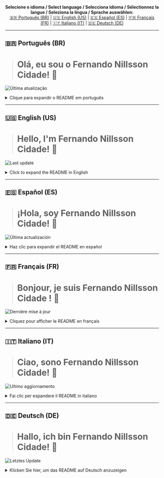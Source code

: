 <!-- Multilanguage README.md for fernandoncidade Profile -->

<p align="center">
  <b>Selecione o idioma / Select language / Selecciona idioma / Sélectionnez la langue / Seleziona la lingua / Sprache auswählen:</b><br>
  <a href="#ptbr">🇧🇷 Português (BR)</a> |
  <a href="#enus">🇺🇸 English (US)</a> |
  <a href="#eses">🇪🇸 Español (ES)</a> |
  <a href="#frfr">🇫🇷 Français (FR)</a> |
  <a href="#itit">🇮🇹 Italiano (IT)</a> |
  <a href="#dede">🇩🇪 Deutsch (DE)</a>
</p>

---

<h2 id="ptbr">🇧🇷 Português (BR)</h2>

> # Olá, eu sou o Fernando Nillsson Cidade! 👋

![Última atualização](https://img.shields.io/github/last-commit/fernandoncidade/fernandoncidade?label=Estatísticas%20atualizadas%20em&style=flat-square)

<details>
<summary>Clique para expandir o README em português</summary>

<div align="center">
  <img src="https://media.giphy.com/media/qgQUggAC3Pfv687qPC/giphy.gif" width="60" height="60"/>
  <img src="https://media.giphy.com/media/L1R1tvI9svkIWwpVYr/giphy.gif" width="60" height="60"/>
  <img src="https://media.giphy.com/media/du3J3cXyzhj75IOgvA/giphy.gif" width="60" height="60"/>
</div>

## 📊 Estatísticas dos Meus Repositórios

<div align="center">

### 🕒 Total de Tempo Trabalhado: 25927.5
### 📝 Total de Linhas Escritas: 409210
### 💻 Total de Commits: 202

</div>

## 📈 Detalhamento por Repositório

| Repositório | Linguagem | Horas | Linhas | Commits | Produtividade (L/H) |
|-------------|-----------|-------|--------|---------|---------------|
| 📅 **Agenda Avaliações Acadêmicas** | Python | 679.6 | 10194 | 3 | 15.00 |
| 🗜️ **Compression Manager** | Python | 765.4 | 8832 | 5 | 11.54 |
| 📋 **Eisenhower Task Organizer** | Python | 432.7 | 6490 | 5 | 15.00 |
| 🗳️ **Programa Urna Eletrônica** | C++ | 1488.8 | 22332 | 6 | 15.00 |
| 📊 **Dashboard Streamlit Management** | Python | 128.7 | 2340 | 8 | 18.18 |
| 📈 **Dashboard Pareto/ABC Streamlit** | Python | 122.8 | 2232 | 3 | 18.18 |
| 🖥️ **Dashboard TkInter Pareto/ABC** | Python | 149.2 | 2712 | 1 | 18.18 |
| 📊 **Dashboard Taipy** | Python | 12113.4 | 201890 | 2 | 16.67 |
| 🔦 **Linceu Lighthouse** | Python | 8054.0 | 120810 | 11 | 15.00 |
| 🗂️ **File Manager** | C++ | 1069.9 | 16048 | 5 | 15.00 |
| 🧮 **Programa Matriz NM** | C++ | 18.1 | 326 | 2 | 18.01 |
| 🧮 **Programa Todos Tipos Matrizes** | C++ | 24.8 | 446 | 2 | 17.98 |
| ➗ **Programa Quociente Resto** | C++ | 15.6 | 280 | 2 | 17.95 |
| 🔢 **Programa Múltiplo** | C++ | 19.0 | 342 | 2 | 18.00 |
| 📏 **Programa Média Aritmética** | C++ | 42.8 | 770 | 2 | 17.99 |
| 🔝 **Programa Determinar Maior Inteiro** | C++ | 16.7 | 300 | 2 | 17.96 |
| 🎨 **sloth-highlander-theme-1** | CSS/HTML | 588.7 | 8830 | 24 | 15.00 |
| 📄 **README do Perfil** | Markdown | 197.3 | 4036 | 117 | 20.46 |

## 🌻 Sobre Mim 🌻

Sou desenvolvedor de software com experiência em Python, C++ e desenvolvimento de interfaces gráficas (GUI). Tenho interesse especial em automação de tarefas, análise de dados e criação de soluções práticas para o dia a dia, utilizando frameworks modernos como PySide6, PyQt6 e Streamlit.

## 🚀 Habilidades

- **Linguagens:** Python, C++
- **Desenvolvimento de GUI:** PySide6, PyQt6, Tkinter
- **Análise de Dados e Visualização:** Pandas, Plotly, Streamlit
- **Científico e Numérico:** Numpy, Scipy, Matplotlib
- **Gerenciamento de Arquivos e Backup:** Automação e compressão de dados
- **Metodologias de Organização e Produtividade:** Matriz de Eisenhower
- **Controle de Versionamento:** Git e GitHub

## 🏮 Destaque de Projeto: Linceu Lighthouse Binary

<div align="center">
  <a href="https://github.com/fernandoncidade/Linceu_Lighthouse">
    <img src="https://github.com/fernandoncidade/Linceu_Lighthouse/blob/main/assets/icones/file_manager4.png" alt="Linceu Lighthouse Print" width="320"/>
  </a>
</div>

**Linceu Lighthouse Binary**  
Ferramenta avançada de monitoramento de integridade de arquivos (FIM), com interface multilíngue, estatísticas detalhadas e exportação flexível de dados.  
Disponível em versão de teste por 7 dias, após o qual pode ser adquirida pela [Microsoft Store](https://www.microsoft.com/store/apps/9NN8Z5Z700TM).

- [Repositório Linceu Lighthouse Binary](https://github.com/fernandoncidade/Linceu_Lighthouse)
- [Leia o README multilíngue](https://github.com/fernandoncidade/Linceu_Lighthouse/blob/main/README.md)
- ![Python](https://img.shields.io/badge/Python-3.10%2B-blue?logo=python) ![PySide6](https://img.shields.io/badge/PySide6-Qt%20Framework-brightgreen?logo=qt)

## 🎯 Principais Projetos

- [**Agenda Avaliações Acadêmicas**](https://github.com/fernandoncidade/Agenda_Avaliacoes_Academicas): Sistema para gerenciamento de atividades avaliativas em ambientes educacionais, usando PySide6 e módulos personalizados.
- [**Compression Manager**](https://github.com/fernandoncidade/Compression_Manager): Aplicativo de backup e compressão de arquivos com interface gráfica intuitiva, suporte a múltiplos formatos.
- [**Eisenhower Task Organizer**](https://github.com/fernandoncidade/Eisenhower_Task_Organizer): Aplicativo para organização de tarefas na matriz de Eisenhower, com interface gráfica em PySide6.
- [**Programa Urna Eletrônica**](https://github.com/fernandoncidade/Programa_Urna_Eletronica): Sistema de votação eletrônica em C++, simulando urna eletrônica com apuração automática.

## 📊 Dashboards de Análise de Dados
- [Streamlit/Plotly/Pandas Management](https://github.com/fernandoncidade/Dashboard_Streamlit-Plotly-Pandas_Management)
- [Pareto Diagram/ABC Curve](https://github.com/fernandoncidade/Dashboard_Streamlit-Plotly-Pandas_Pareto-Diagram_ABC-Curve)
- [TkInter Pareto/ABC](https://github.com/fernandoncidade/Dashboard_TkInter_Pareto-Diagram_ABC-Curve)

## 🎓 Formação Acadêmica

*Atualmente sou aluno do curso de Bacharelado em Engenharia Civil, da Universidade Federal do Paraná. Anteriormente cursei Licenciatura em Física na Universidade Tecnológica Federal do Paraná, tenho experiência em docência para o Ensino Médio.*

## 🎯 Objetivos

- Aprimorar conhecimentos em automação, análise de dados e inteligência artificial.
- Ampliar o desenvolvimento de soluções open source e contribuir para a comunidade.
- Explorar novas tecnologias e padrões de desenvolvimento para entregar projetos cada vez mais robustos e eficientes.

<div align="center">
  <img src="https://media.giphy.com/media/M9gbBd9nbDrOTu1Mqx/giphy.gif" width="200"/>
</div>

## 📫 Contato

<div align="center">

[![Website](https://img.shields.io/badge/Site-fernandoncidade.github.io-blue?style=for-the-badge&logo=google-chrome)](https://fernandoncidade.github.io/fernandoncidade/)
[![GitHub](https://img.shields.io/badge/GitHub-fernandoncidade-181717?style=for-the-badge&logo=github)](https://github.com/fernandoncidade)
[![LinkedIn](https://img.shields.io/badge/LinkedIn-fernando--nillsson--cidade-0077B5?style=for-the-badge&logo=linkedin)](https://www.linkedin.com/in/fernando-nillsson-cidade)
[![Lattes](https://img.shields.io/badge/Lattes-fernando__n__cidade-orange?style=for-the-badge)](http://lattes.cnpq.br/1220810284745516)
[![Instagram](https://img.shields.io/badge/Instagram-fernandonillssoncidade-E4405F?style=for-the-badge&logo=instagram)](https://www.instagram.com/fernandonillssoncidade)
[![ORCID](https://img.shields.io/badge/ORCID-fernando_nillsson_cidade-orange?style=for-the-badge)](https://orcid.org/0009-0009-5146-9830)

</div>

---

<div align="center">

## 📈 Estatísticas GitHub

![Estatísticas do GitHub](https://github-readme-stats.vercel.app/api?username=fernandoncidade&theme=blue-green&show_icons=True&locale=pt-br)

[![GitHub Streak](https://streak-stats.demolab.com?user=fernandoncidade&theme=microsoft-dark&locale=pt_BR&date_format=j%20M%5B%20Y%5D)](https://git.io/streak-stats)

[![fernandoncidade's github activity graph](https://github-readme-activity-graph.vercel.app/graph?username=fernandoncidade&theme=merko&area=true&custom_title=Gráfico%20de%20Atividade%20de%20fernandoncidade&locale=pt-br)](https://github.com/ashutosh00710/github-readme-activity-graph)

[![Top Langs](https://beautiful-github-homepage.vercel.app/api/top-langs/?username=fernandoncidade\&layout=compact&theme=merko&locale=pt-br)](https://github.com/ishandutta2007/beautiful-github-homepage)

<img src="https://media.giphy.com/media/LnQjpWaON8nhr21vNW/giphy.gif" width="60"> <em><b>Sempre codando com paixão!</b> 🚀</em> <img src="https://media.giphy.com/media/LnQjpWaON8nhr21vNW/giphy.gif" width="60">

<div align="center">
  <img src="https://media.giphy.com/media/ZVik7pBtu9dNS/giphy.gif" width="300"/>
</div>

</div>

</details>

---

<h2 id="enus">🇺🇸 English (US)</h2>

> # Hello, I'm Fernando Nillsson Cidade! 👋

![Last update](https://img.shields.io/github/last-commit/fernandoncidade/fernandoncidade?label=Statistics%20updated%20on&style=flat-square)

<details>
<summary>Click to expand the README in English</summary>

<div align="center">
  <img src="https://media.giphy.com/media/qgQUggAC3Pfv687qPC/giphy.gif" width="60" height="60"/>
  <img src="https://media.giphy.com/media/L1R1tvI9svkIWwpVYr/giphy.gif" width="60" height="60"/>
  <img src="https://media.giphy.com/media/du3J3cXyzhj75IOgvA/giphy.gif" width="60" height="60"/>
</div>

## 📊 My Repository Statistics

<div align="center">

### 🕒 Total Working Time: 25927.5
### 📝 Total Lines Written: 409210
### 💻 Total Commits: 202

</div>

## 📈 Repository Breakdown

| Repository | Language | Hours | Lines | Commits | Productivity (L/H) |
|------------|----------|-------|-------|---------|--------------|
| 📅 **Academic Evaluations Scheduler** | Python | 679.6 | 10194 | 3 | 15.00 |
| 🗜️ **Compression Manager** | Python | 765.4 | 8832 | 5 | 11.54 |
| 📋 **Eisenhower Task Organizer** | Python | 432.7 | 6490 | 5 | 15.00 |
| 🗳️ **Electronic Ballot Program** | C++ | 1488.8 | 22332 | 6 | 15.00 |
| 📊 **Dashboard Streamlit Management** | Python | 128.7 | 2340 | 8 | 18.18 |
| 📈 **Pareto/ABC Streamlit Dashboard** | Python | 122.8 | 2232 | 3 | 18.18 |
| 🖥️ **TkInter Pareto/ABC Dashboard** | Python | 149.2 | 2712 | 1 | 18.18 |
| 📊 **Taipy Dashboard** | Python | 12113.4 | 201890 | 2 | 16.67 |
| 🔦 **Linceu Lighthouse** | Python | 8054.0 | 120810 | 11 | 15.00 |
| 🗂️ **File Manager** | C++ | 1069.9 | 16048 | 5 | 15.00 |
| 🧮 **Matrix NM Program** | C++ | 18.1 | 326 | 2 | 18.01 |
| 🧮 **All Types of Matrices Program** | C++ | 24.8 | 446 | 2 | 17.98 |
| ➗ **Quotient and Remainder Program** | C++ | 15.6 | 280 | 2 | 17.95 |
| 🔢 **Multiple Program** | C++ | 19.0 | 342 | 2 | 18.00 |
| 📏 **Arithmetic Mean Program** | C++ | 42.8 | 770 | 2 | 17.99 |
| 🔝 **Find Largest Integer Program** | C++ | 16.7 | 300 | 2 | 17.96 |
| 🎨 **sloth-highlander-theme-1** | CSS/HTML | 588.7 | 8830 | 24 | 15.00 |
| 📄 **Profile README** | Markdown | 197.3 | 4036 | 117 | 20.46 |

## 🌻 About Me 🌻

I'm a software developer with experience in Python, C++, and GUI development. I'm particularly interested in task automation, data analysis, and creating practical solutions for everyday life using modern frameworks like PySide6, PyQt6, and Streamlit.

## 🚀 Skills

- **Languages:** Python, C++
- **GUI Development:** PySide6, PyQt6, Tkinter
- **Data Analysis & Visualization:** Pandas, Plotly, Streamlit
- **Scientific & Numerical:** Numpy, Scipy, Matplotlib
- **File Management & Backup:** Data automation and compression
- **Organization & Productivity:** Eisenhower Matrix
- **Version Control:** Git and GitHub

## 🏮 Project Highlight: Linceu Lighthouse Binary

<div align="center">
  <a href="https://github.com/fernandoncidade/Linceu_Lighthouse">
    <img src="https://github.com/fernandoncidade/Linceu_Lighthouse/blob/main/assets/icones/file_manager4.png" alt="Linceu Lighthouse Print" width="320"/>
  </a>
</div>

**Linceu Lighthouse Binary**  
Advanced file integrity monitoring tool (FIM) with multilingual interface, detailed statistics, and flexible data export.  
Available as a 7-day trial version, after which it can be purchased via the [Microsoft Store](https://www.microsoft.com/store/apps/9NN8Z5Z700TM).

- [Linceu Lighthouse Binary Repository](https://github.com/fernandoncidade/Linceu_Lighthouse)
- [Read the multilingual README](https://github.com/fernandoncidade/Linceu_Lighthouse/blob/main/README.md)
- ![Python](https://img.shields.io/badge/Python-3.10%2B-blue?logo=python) ![PySide6](https://img.shields.io/badge/PySide6-Qt%20Framework-brightgreen?logo=qt)

## 🎯 Main Projects

- [**Academic Evaluations Scheduler**](https://github.com/fernandoncidade/Agenda_Avaliacoes_Academicas): System for managing academic assessment activities, using PySide6 and custom modules.
- [**Compression Manager**](https://github.com/fernandoncidade/Compression_Manager): Applications for backup and file compression with an intuitive GUI, supporting multiple formats.
- [**Eisenhower Task Organizer**](https://github.com/fernandoncidade/Eisenhower_Task_Organizer): Task organization app based on the Eisenhower matrix, with PySide6 GUI.
- [**Electronic Ballot Program**](https://github.com/fernandoncidade/Programa_Urna_Eletronica): Electronic voting system in C++, simulating a ballot box with automatic tallying.

## 📊 Data Analysis Dashboards
- [Streamlit/Plotly/Pandas Management](https://github.com/fernandoncidade/Dashboard_Streamlit-Plotly-Pandas_Management)
- [Pareto Diagram/ABC Curve](https://github.com/fernandoncidade/Dashboard_Streamlit-Plotly-Pandas_Pareto-Diagram_ABC-Curve)
- [TkInter Pareto/ABC](https://github.com/fernandoncidade/Dashboard_TkInter_Pareto-Diagram_ABC-Curve)

## 🎓 Academic Background

*Currently a student of Civil Engineering at the Federal University of Paraná. Previously studied Physics Teaching at the Federal Technological University of Paraná, with experience teaching high school.*

## 🎯 Goals

- Improve knowledge in automation, data analysis, and artificial intelligence.
- Expand the development of open source solutions and contribute to the community.
- Explore new technologies and development standards to deliver increasingly robust and efficient projects.

<div align="center">
  <img src="https://media.giphy.com/media/M9gbBd9nbDrOTu1Mqx/giphy.gif" width="200"/>
</div>

## 📫 Contact

<div align="center">

[![Website](https://img.shields.io/badge/Site-fernandoncidade.github.io-blue?style=for-the-badge&logo=google-chrome)](https://fernandoncidade.github.io/fernandoncidade/)
[![GitHub](https://img.shields.io/badge/GitHub-fernandoncidade-181717?style=for-the-badge&logo=github)](https://github.com/fernandoncidade)
[![LinkedIn](https://img.shields.io/badge/LinkedIn-fernando--nillsson--cidade-0077B5?style=for-the-badge&logo=linkedin)](https://www.linkedin.com/in/fernando-nillsson-cidade)
[![Lattes](https://img.shields.io/badge/Lattes-fernando__n__cidade-orange?style=for-the-badge)](http://lattes.cnpq.br/1220810284745516)
[![Instagram](https://img.shields.io/badge/Instagram-fernandonillssoncidade-E4405F?style=for-the-badge&logo=instagram)](https://www.instagram.com/fernandonillssoncidade)
[![ORCID](https://img.shields.io/badge/ORCID-fernando_nillsson_cidade-orange?style=for-the-badge)](https://orcid.org/0009-0009-5146-9830)

</div>

---

<div align="center">

## 📈 GitHub Stats

![GitHub Stats](https://github-readme-stats.vercel.app/api?username=fernandoncidade&theme=blue-green&show_icons=True&locale=en)

[![GitHub Streak](https://streak-stats.demolab.com?user=fernandoncidade&theme=microsoft-dark&locale=en&date_format=j%20M%5B%20Y%5D)](https://git.io/streak-stats)

[![fernandoncidade's github activity graph](https://github-readme-activity-graph.vercel.app/graph?username=fernandoncidade&theme=merko&area=true&custom_title=fernandoncidade's%20Activity%20Graph&locale=en)](https://github.com/ashutosh00710/github-readme-activity-graph)

[![Top Langs](https://beautiful-github-homepage.vercel.app/api/top-langs/?username=fernandoncidade\&layout=compact&theme=merko&locale=en)](https://github.com/ishandutta2007/beautiful-github-homepage)

<img src="https://media.giphy.com/media/LnQjpWaON8nhr21vNW/giphy.gif" width="60"> <em><b>Always coding with passion!</b> 🚀</em> <img src="https://media.giphy.com/media/LnQjpWaON8nhr21vNW/giphy.gif" width="60">

<div align="center">
  <img src="https://media.giphy.com/media/ZVik7pBtu9dNS/giphy.gif" width="300"/>
</div>

</div>

</details>

---

<h2 id="eses">🇪🇸 Español (ES)</h2>

> # ¡Hola, soy Fernando Nillsson Cidade! 👋

![Última actualización](https://img.shields.io/github/last-commit/fernandoncidade/fernandoncidade?label=Estadísticas%20actualizadas%20en&style=flat-square)

<details>
<summary>Haz clic para expandir el README en español</summary>

<div align="center">
  <img src="https://media.giphy.com/media/qgQUggAC3Pfv687qPC/giphy.gif" width="60" height="60"/>
  <img src="https://media.giphy.com/media/L1R1tvI9svkIWwpVYr/giphy.gif" width="60" height="60"/>
  <img src="https://media.giphy.com/media/du3J3cXyzhj75IOgvA/giphy.gif" width="60" height="60"/>
</div>

## 📊 Estadísticas de Mis Repositorios

<div align="center">

### 🕒 Total de Tiempo Trabajado: 25927.5
### 📝 Total de Líneas Escritas: 409210
### 💻 Total de Commits: 202

</div>

## 📈 Detalle por Repositorio

| Repositorio | Lenguaje | Horas | Líneas | Commits | Productividad (L/H) |
|-------------|----------|-------|--------|---------|---------------|
| 📅 **Agenda Evaluaciones Académicas** | Python | 679.6 | 10194 | 3 | 15.00 |
| 🗜️ **Compression Manager** | Python | 765.4 | 8832 | 5 | 11.54 |
| 📋 **Eisenhower Task Organizer** | Python | 432.7 | 6490 | 5 | 15.00 |
| 🗳️ **Programa Urna Electrónica** | C++ | 1488.8 | 22332 | 6 | 15.00 |
| 📊 **Dashboard Streamlit Management** | Python | 128.7 | 2340 | 8 | 18.18 |
| 📈 **Dashboard Pareto/ABC Streamlit** | Python | 122.8 | 2232 | 3 | 18.18 |
| 🖥️ **Dashboard TkInter Pareto/ABC** | Python | 149.2 | 2712 | 1 | 18.18 |
| 📊 **Dashboard Taipy** | Python | 12113.4 | 201890 | 2 | 16.67 |
| 🔦 **Linceu Lighthouse** | Python | 8054.0 | 120810 | 11 | 15.00 |
| 🗂️ **File Manager** | C++ | 1069.9 | 16048 | 5 | 15.00 |
| 🧮 **Programa Matriz NM** | C++ | 18.1 | 326 | 2 | 18.01 |
| 🧮 **Programa Todos Tipos de Matrices** | C++ | 24.8 | 446 | 2 | 17.98 |
| ➗ **Programa Cociente y Resto** | C++ | 15.6 | 280 | 2 | 17.95 |
| 🔢 **Programa Múltiplo** | C++ | 19.0 | 342 | 2 | 18.00 |
| 📏 **Programa Media Aritmética** | C++ | 42.8 | 770 | 2 | 17.99 |
| 🔝 **Programa Determinar el Mayor Entero** | C++ | 16.7 | 300 | 2 | 17.96 |
| 🎨 **sloth-highlander-theme-1** | CSS/HTML | 588.7 | 8830 | 24 | 15.00 |
| 📄 **README del Perfil** | Markdown | 197.3 | 4036 | 117 | 20.46 |

## 🌻 Sobre Mí 🌻

Soy desarrollador de software con experiencia en Python, C++ y desarrollo de interfaces gráficas (GUI). Me interesa especialmente la automatización de tareas, el análisis de datos y la creación de soluciones prácticas para el día a día, utilizando frameworks modernos como PySide6, PyQt6 y Streamlit.

## 🚀 Habilidades

- **Lenguajes:** Python, C++
- **Desarrollo de GUI:** PySide6, PyQt6, Tkinter
- **Análisis de Datos y Visualización:** Pandas, Plotly, Streamlit
- **Científico y Numérico:** Numpy, Scipy, Matplotlib
- **Gestión de Archivos y Backup:** Automatización y compresión de datos
- **Organización y Productividad:** Matriz de Eisenhower
- **Control de Versiones:** Git y GitHub

## 🏮 Proyecto Destacado: Linceu Lighthouse Binary

<div align="center">
  <a href="https://github.com/fernandoncidade/Linceu_Lighthouse">
    <img src="https://github.com/fernandoncidade/Linceu_Lighthouse/blob/main/assets/icones/file_manager4.png" alt="Linceu Lighthouse Print" width="320"/>
  </a>
</div>

**Linceu Lighthouse Binary**  
Herramienta avanzada de monitorización de integridad de archivos (FIM), con interfaz multilingüe, estadísticas detalladas y exportación flexible de datos.  
Disponible en versión de prueba de 7 días, tras los cuales puede adquirirse en la [Microsoft Store](https://www.microsoft.com/store/apps/9NN8Z5Z700TM).

- [Repositorio Linceu Lighthouse Binary](https://github.com/fernandoncidade/Linceu_Lighthouse)
- [Lee el README multilingüe](https://github.com/fernandoncidade/Linceu_Lighthouse/blob/main/README.md)
- ![Python](https://img.shields.io/badge/Python-3.10%2B-blue?logo=python) ![PySide6](https://img.shields.io/badge/PySide6-Qt%20Framework-brightgreen?logo=qt)

## 🎯 Principales Proyectos

- [**Agenda Evaluaciones Académicas**](https://github.com/fernandoncidade/Agenda_Avaliacoes_Academicas): Sistema para gestión de actividades evaluativas en entornos educativos, usando PySide6 y módulos personalizados.
- [**Compression Manager**](https://github.com/fernandoncidade/Compression_Manager): Aplicación de backup y compresión de archivos con interfaz gráfica intuitiva y soporte para varios formatos.
- [**Eisenhower Task Organizer**](https://github.com/fernandoncidade/Eisenhower_Task_Organizer): App para organización de tareas en la matriz de Eisenhower, con GUI en PySide6.
- [**Programa Urna Electrónica**](https://github.com/fernandoncidade/Programa_Urna_Eletronica): Sistema de votación electrónica en C++, simulando urna electrónica con recuento automático.

## 📊 Dashboards de Análisis de Datos
- [Streamlit/Plotly/Pandas Management](https://github.com/fernandoncidade/Dashboard_Streamlit-Plotly-Pandas_Management)
- [Diagrama de Pareto/Curva ABC](https://github.com/fernandoncidade/Dashboard_Streamlit-Plotly-Pandas_Pareto-Diagram_ABC-Curve)
- [TkInter Pareto/ABC](https://github.com/fernandoncidade/Dashboard_TkInter_Pareto-Diagram_ABC-Curve)

## 🎓 Formación Académica

*Actualmente soy estudiante de Ingeniería Civil en la Universidad Federal de Paraná. Previamente estudié Física en la Universidad Tecnológica Federal de Paraná, con experiencia docente en nivel medio.*

## 🎯 Objetivos

- Mejorar conocimientos en automatización, análisis de datos e inteligencia artificial.
- Ampliar el desarrollo de soluciones open source y contribuir a la comunidad.
- Explorar nuevas tecnologías y patrones de desarrollo para entregar proyectos cada vez más robustos y eficientes.

<div align="center">
  <img src="https://media.giphy.com/media/M9gbBd9nbDrOTu1Mqx/giphy.gif" width="200"/>
</div>

## 📫 Contacto

<div align="center">

[![Website](https://img.shields.io/badge/Site-fernandoncidade.github.io-blue?style=for-the-badge&logo=google-chrome)](https://fernandoncidade.github.io/fernandoncidade/)
[![GitHub](https://img.shields.io/badge/GitHub-fernandoncidade-181717?style=for-the-badge&logo=github)](https://github.com/fernandoncidade)
[![LinkedIn](https://img.shields.io/badge/LinkedIn-fernando--nillsson--cidade-0077B5?style=for-the-badge&logo=linkedin)](https://www.linkedin.com/in/fernando-nillsson-cidade)
[![Lattes](https://img.shields.io/badge/Lattes-fernando__n__cidade-orange?style=for-the-badge)](http://lattes.cnpq.br/1220810284745516)
[![Instagram](https://img.shields.io/badge/Instagram-fernandonillssoncidade-E4405F?style=for-the-badge&logo=instagram)](https://www.instagram.com/fernandonillssoncidade)
[![ORCID](https://img.shields.io/badge/ORCID-fernando_nillsson_cidade-orange?style=for-the-badge)](https://orcid.org/0009-0009-5146-9830)

</div>

---

<div align="center">

## 📈 Estadísticas GitHub

![Estadísticas de GitHub](https://github-readme-stats.vercel.app/api?username=fernandoncidade&theme=blue-green&show_icons=True&locale=es)

[![GitHub Streak](https://streak-stats.demolab.com?user=fernandoncidade&theme=microsoft-dark&locale=es&date_format=j%20M%5B%20Y%5D)](https://git.io/streak-stats)

[![fernandoncidade's github activity graph](https://github-readme-activity-graph.vercel.app/graph?username=fernandoncidade&theme=merko&area=true&custom_title=Gráfico%20de%20Actividad%20de%20fernandoncidade&locale=es)](https://github.com/ashutosh00710/github-readme-activity-graph)

[![Top Langs](https://beautiful-github-homepage.vercel.app/api/top-langs/?username=fernandoncidade\&layout=compact&theme=merko&locale=es)](https://github.com/ishandutta2007/beautiful-github-homepage)

<img src="https://media.giphy.com/media/LnQjpWaON8nhr21vNW/giphy.gif" width="60"> <em><b>¡Siempre programando con pasión!</b> 🚀</em> <img src="https://media.giphy.com/media/LnQjpWaON8nhr21vNW/giphy.gif" width="60">

<div align="center">
  <img src="https://media.giphy.com/media/ZVik7pBtu9dNS/giphy.gif" width="300"/>
</div>

</div>

</details>

---

<h2 id="frfr">🇫🇷 Français (FR)</h2>

> # Bonjour, je suis Fernando Nillsson Cidade ! 👋

![Dernière mise à jour](https://img.shields.io/github/last-commit/fernandoncidade/fernandoncidade?label=Statistiques%20mises%20à%20jour%20le&style=flat-square)

<details>
<summary>Cliquez pour afficher le README en français</summary>

<div align="center">
  <img src="https://media.giphy.com/media/qgQUggAC3Pfv687qPC/giphy.gif" width="60" height="60"/>
  <img src="https://media.giphy.com/media/L1R1tvI9svkIWwpVYr/giphy.gif" width="60" height="60"/>
  <img src="https://media.giphy.com/media/du3J3cXyzhj75IOgvA/giphy.gif" width="60" height="60"/>
</div>

## 📊 Statistiques de mes Répertoires

<div align="center">

### 🕒 Temps de travail total : 25927.5
### 📝 Nombre total de lignes écrites : 409210
### 💻 Nombre total de commits : 202

</div>

## 📈 Détail par Répertoire

| Répertoire | Langage | Heures | Lignes | Commits | Productivité (L/H) |
|------------|---------|--------|--------|---------|--------------|
| 📅 **Agenda des Évaluations Académiques** | Python | 679.6 | 10194 | 3 | 15.00 |
| 🗜️ **Compression Manager** | Python | 765.4 | 8832 | 5 | 11.54 |
| 📋 **Eisenhower Task Organizer** | Python | 432.7 | 6490 | 5 | 15.00 |
| 🗳️ **Programme Urne Électronique** | C++ | 1488.8 | 22332 | 6 | 15.00 |
| 📊 **Dashboard Streamlit Management** | Python | 128.7 | 2340 | 8 | 18.18 |
| 📈 **Dashboard Pareto/ABC Streamlit** | Python | 122.8 | 2232 | 3 | 18.18 |
| 🖥️ **Dashboard TkInter Pareto/ABC** | Python | 149.2 | 2712 | 1 | 18.18 |
| 📊 **Dashboard Taipy** | Python | 12113.4 | 201890 | 2 | 16.67 |
| 🔦 **Linceu Lighthouse** | Python | 8054.0 | 120810 | 11 | 15.00 |
| 🗂️ **File Manager** | C++ | 1069.9 | 16048 | 5 | 15.00 |
| 🧮 **Programme Matrice NM** | C++ | 18.1 | 326 | 2 | 18.01 |
| 🧮 **Programme Toutes Types de Matrices** | C++ | 24.8 | 446 | 2 | 17.98 |
| ➗ **Programme Quotient et Reste** | C++ | 15.6 | 280 | 2 | 17.95 |
| 🔢 **Programme Multiple** | C++ | 19.0 | 342 | 2 | 18.00 |
| 📏 **Programme Moyenne Arithmétique** | C++ | 42.8 | 770 | 2 | 17.99 |
| 🔝 **Programme Déterminer le Plus Grand Entier** | C++ | 16.7 | 300 | 2 | 17.96 |
| 🎨 **sloth-highlander-theme-1** | CSS/HTML | 588.7 | 8830 | 24 | 15.00 |
| 📄 **README du Profil** | Markdown | 197.3 | 4036 | 117 | 20.46 |

## 🌻 À propos de moi 🌻

Je suis développeur logiciel avec expérience en Python, C++ et développement d'interfaces graphiques (GUI). Je suis particulièrement intéressé par l'automatisation des tâches, l'analyse de données et la création de solutions pratiques pour le quotidien, en utilisant des frameworks modernes tels que PySide6, PyQt6 et Streamlit.

## 🚀 Compétences

- **Langages :** Python, C++
- **Développement GUI :** PySide6, PyQt6, Tkinter
- **Analyse et Visualisation de Données :** Pandas, Plotly, Streamlit
- **Scientifique et Numérique :** Numpy, Scipy, Matplotlib
- **Gestion des Fichiers et Sauvegarde :** Automatisation et compression des données
- **Organisation et Productivité :** Matrice Eisenhower
- **Gestion de Version :** Git et GitHub

## 🏮 Projet phare : Linceu Lighthouse Binary

<div align="center">
  <a href="https://github.com/fernandoncidade/Linceu_Lighthouse">
    <img src="https://github.com/fernandoncidade/Linceu_Lighthouse/blob/main/assets/icones/file_manager4.png" alt="Linceu Lighthouse Print" width="320"/>
  </a>
</div>

**Linceu Lighthouse Binary**  
Outil avancé de surveillance de l'intégrité des fichiers (FIM), avec interface multilingue, statistiques détaillées et exportation flexible des données.  
Disponible en version d'essai de 7 jours, puis achetable sur la [Microsoft Store](https://www.microsoft.com/store/apps/9NN8Z5Z700TM).

- [Dépôt Linceu Lighthouse Binary](https://github.com/fernandoncidade/Linceu_Lighthouse)
- [Lire le README multilingue](https://github.com/fernandoncidade/Linceu_Lighthouse/blob/main/README.md)
- ![Python](https://img.shields.io/badge/Python-3.10%2B-blue?logo=python) ![PySide6](https://img.shields.io/badge/PySide6-Qt%20Framework-brightgreen?logo=qt)

## 🎯 Projets Principaux

- [**Agenda des Évaluations Académiques**](https://github.com/fernandoncidade/Agenda_Avaliacoes_Academicas) : Système de gestion des activités d'évaluation en milieu éducatif, utilisant PySide6 et modules personnalisés.
- [**Compression Manager**](https://github.com/fernandoncidade/Compression_Manager) : Applications de sauvegarde et compression de fichiers avec interface graphique intuitive, support de multiples formats.
- [**Eisenhower Task Organizer**](https://github.com/fernandoncidade/Eisenhower_Task_Organizer) : Application pour l'organisation des tâches selon la matrice Eisenhower, avec GUI PySide6.
- [**Programme Urne Électronique**](https://github.com/fernandoncidade/Programa_Urna_Eletronica) : Système de vote électronique en C++, simulant une urne électronique avec dépouillement automatique.

## 📊 Tableaux de bord d'analyse de données
- [Streamlit/Plotly/Pandas Management](https://github.com/fernandoncidade/Dashboard_Streamlit-Plotly-Pandas_Management)
- [Diagramme de Pareto/ABC](https://github.com/fernandoncidade/Dashboard_Streamlit-Plotly-Pandas_Pareto-Diagram_ABC-Curve)
- [TkInter Pareto/ABC](https://github.com/fernandoncidade/Dashboard_TkInter_Pareto-Diagram_ABC-Curve)

## 🎓 Formation Académique

*Actuellement étudiant en génie civil à l'Université Fédérale du Paraná. J'ai précédemment étudié la physique à l'Université Technologique Fédérale du Paraná, avec expérience en enseignement secondaire.*

## 🎯 Objectifs

- Améliorer les connaissances en automatisation, analyse de données et intelligence artificielle.
- Développer des solutions open source et contribuer à la communauté.
- Explorer de nouvelles technologies et standards de développement pour livrer des projets toujours plus robustes et efficaces.

<div align="center">
  <img src="https://media.giphy.com/media/M9gbBd9nbDrOTu1Mqx/giphy.gif" width="200"/>
</div>

## 📫 Contact

<div align="center">

[![Website](https://img.shields.io/badge/Site-fernandoncidade.github.io-blue?style=for-the-badge&logo=google-chrome)](https://fernandoncidade.github.io/fernandoncidade/)
[![GitHub](https://img.shields.io/badge/GitHub-fernandoncidade-181717?style=for-the-badge&logo=github)](https://github.com/fernandoncidade)
[![LinkedIn](https://img.shields.io/badge/LinkedIn-fernando--nillsson--cidade-0077B5?style=for-the-badge&logo=linkedin)](https://www.linkedin.com/in/fernando-nillsson-cidade)
[![Lattes](https://img.shields.io/badge/Lattes-fernando__n__cidade-orange?style=for-the-badge)](http://lattes.cnpq.br/1220810284745516)
[![Instagram](https://img.shields.io/badge/Instagram-fernandonillssoncidade-E4405F?style=for-the-badge&logo=instagram)](https://www.instagram.com/fernandonillssoncidade)
[![ORCID](https://img.shields.io/badge/ORCID-fernando_nillsson_cidade-orange?style=for-the-badge)](https://orcid.org/0009-0009-5146-9830)

</div>

---

<div align="center">

## 📈 Statistiques GitHub

![Statistiques GitHub](https://github-readme-stats.vercel.app/api?username=fernandoncidade&theme=blue-green&show_icons=True&locale=fr)

[![GitHub Streak](https://streak-stats.demolab.com?user=fernandoncidade&theme=microsoft-dark&locale=fr&date_format=j%20M%5B%20Y%5D)](https://git.io/streak-stats)

[![fernandoncidade's github activity graph](https://github-readme-activity-graph.vercel.app/graph?username=fernandoncidade&theme=merko&area=true&custom_title=Graphique%20d'activité%20de%20fernandoncidade&locale=fr)](https://github.com/ashutosh00710/github-readme-activity-graph)

[![Top Langs](https://beautiful-github-homepage.vercel.app/api/top-langs/?username=fernandoncidade\&layout=compact&theme=merko&locale=fr)](https://github.com/ishandutta2007/beautiful-github-homepage)

<img src="https://media.giphy.com/media/LnQjpWaON8nhr21vNW/giphy.gif" width="60"> <em><b>Toujours coder avec passion !</b> 🚀</em> <img src="https://media.giphy.com/media/LnQjpWaON8nhr21vNW/giphy.gif" width="60">

<div align="center">
  <img src="https://media.giphy.com/media/ZVik7pBtu9dNS/giphy.gif" width="300"/>
</div>

</div>

</details>

---

<h2 id="itit">🇮🇹 Italiano (IT)</h2>

> # Ciao, sono Fernando Nillsson Cidade! 👋

![Ultimo aggiornamento](https://img.shields.io/github/last-commit/fernandoncidade/fernandoncidade?label=Statistiche%20aggiornate%20al&style=flat-square)

<details>
<summary>Fai clic per espandere il README in italiano</summary>

<div align="center">
  <img src="https://media.giphy.com/media/qgQUggAC3Pfv687qPC/giphy.gif" width="60" height="60"/>
  <img src="https://media.giphy.com/media/L1R1tvI9svkIWwpVYr/giphy.gif" width="60" height="60"/>
  <img src="https://media.giphy.com/media/du3J3cXyzhj75IOgvA/giphy.gif" width="60" height="60"/>
</div>

## 📊 Statistiche dei Miei Repository

<div align="center">

### 🕒 Tempo Totale di Lavoro: 25927.5
### 📝 Totale Righe Scritte: 409210
### 💻 Totale Commit: 202

</div>

## 📈 Dettaglio per Repository

| Repository | Linguaggio | Ore | Righe | Commit | Produttività (R/O) |
|------------|------------|-----|-------|--------|--------------|
| 📅 **Agenda Valutazioni Accademiche** | Python | 679.6 | 10194 | 3 | 15.00 |
| 🗜️ **Compression Manager** | Python | 765.4 | 8832 | 5 | 11.54 |
| 📋 **Eisenhower Task Organizer** | Python | 432.7 | 6490 | 5 | 15.00 |
| 🗳️ **Programma Urna Elettronica** | C++ | 1488.8 | 22332 | 6 | 15.00 |
| 📊 **Dashboard Streamlit Management** | Python | 128.7 | 2340 | 8 | 18.18 |
| 📈 **Dashboard Pareto/ABC Streamlit** | Python | 122.8 | 2232 | 3 | 18.18 |
| 🖥️ **Dashboard TkInter Pareto/ABC** | Python | 149.2 | 2712 | 1 | 18.18 |
| 📊 **Dashboard Taipy** | Python | 12113.4 | 201890 | 2 | 16.67 |
| 🔦 **Linceu Lighthouse** | Python | 8054.0 | 120810 | 11 | 15.00 |
| 🗂️ **File Manager** | C++ | 1069.9 | 16048 | 5 | 15.00 |
| 🧮 **Programma Matrice NM** | C++ | 18.1 | 326 | 2 | 18.01 |
| 🧮 **Programma Tutti Tipi di Matrici** | C++ | 24.8 | 446 | 2 | 17.98 |
| ➗ **Programma Quoziente e Resto** | C++ | 15.6 | 280 | 2 | 17.95 |
| 🔢 **Programma Multiplo** | C++ | 19.0 | 342 | 2 | 18.00 |
| 📏 **Programma Media Aritmetica** | C++ | 42.8 | 770 | 2 | 17.99 |
| 🔝 **Programma Determina Maggiore Intero** | C++ | 16.7 | 300 | 2 | 17.96 |
| 🎨 **sloth-highlander-theme-1** | CSS/HTML | 588.7 | 8830 | 24 | 15.00 |
| 📄 **README del Profilo** | Markdown | 197.3 | 4036 | 117 | 20.46 |

## 🌻 Su di Me 🌻

Sono uno sviluppatore software con esperienza in Python, C++ e sviluppo di interfacce grafiche (GUI). Ho particolare interesse per l'automazione delle attività, l'analisi dei dati e la creazione di soluzioni pratiche per la vita quotidiana, utilizzando framework moderni come PySide6, PyQt6 e Streamlit.

## 🚀 Competenze

- **Linguaggi:** Python, C++
- **Sviluppo GUI:** PySide6, PyQt6, Tkinter
- **Analisi Dati e Visualizzazione:** Pandas, Plotly, Streamlit
- **Scientifico e Numerico:** Numpy, Scipy, Matplotlib
- **Gestione File e Backup:** Automazione e compressione dati
- **Organizzazione e Produttività:** Matrice Eisenhower
- **Controllo Versioni:** Git e GitHub

## 🏮 Progetto in Evidenza: Linceu Lighthouse Binary

<div align="center">
  <a href="https://github.com/fernandoncidade/Linceu_Lighthouse">
    <img src="https://github.com/fernandoncidade/Linceu_Lighthouse/blob/main/assets/icones/file_manager4.png" alt="Linceu Lighthouse Print" width="320"/>
  </a>
</div>

**Linceu Lighthouse Binary**  
Strumento avanzato per il monitoraggio dell'integrità dei file (FIM), con interfaccia multilingue, statistiche dettagliate ed esportazione flessibile dei dati.  
Disponibile in versione di prova per 7 giorni, dopo i quali può essere acquistato tramite [Microsoft Store](https://www.microsoft.com/store/apps/9NN8Z5Z700TM).

- [Repository Linceu Lighthouse Binary](https://github.com/fernandoncidade/Linceu_Lighthouse)
- [Leggi il README multilingue](https://github.com/fernandoncidade/Linceu_Lighthouse/blob/main/README.md)
- ![Python](https://img.shields.io/badge/Python-3.10%2B-blue?logo=python) ![PySide6](https://img.shields.io/badge/PySide6-Qt%20Framework-brightgreen?logo=qt)

## 🎯 Principali Progetti

- [**Agenda Valutazioni Accademiche**](https://github.com/fernandoncidade/Agenda_Avaliacoes_Academicas): Sistema per la gestione delle attività valutative in ambito educativo, usando PySide6 e moduli personalizzati.
- [**Compression Manager**](https://github.com/fernandoncidade/Compression_Manager): Applicazioni di backup e compressione file con interfaccia grafica intuitiva e supporto per diversi formati.
- [**Eisenhower Task Organizer**](https://github.com/fernandoncidade/Eisenhower_Task_Organizer): App per l'organizzazione delle attività nella matrice Eisenhower, con GUI PySide6.
- [**Programma Urna Elettronica**](https://github.com/fernandoncidade/Programa_Urna_Eletronica): Sistema di voto elettronico in C++, simulando una urna elettronica con conteggio automatico.

## 📊 Dashboard di Analisi Dati
- [Streamlit/Plotly/Pandas Management](https://github.com/fernandoncidade/Dashboard_Streamlit-Plotly-Pandas_Management)
- [Diagramma di Pareto/Curva ABC](https://github.com/fernandoncidade/Dashboard_Streamlit-Plotly-Pandas_Pareto-Diagram_ABC-Curve)
- [TkInter Pareto/ABC](https://github.com/fernandoncidade/Dashboard_TkInter_Pareto-Diagram_ABC-Curve)

## 🎓 Formazione Accademica

*Attualmente studente di ingegneria civile presso l'Università Federale del Paraná. In precedenza ho studiato fisica presso l'Università Tecnologica Federale del Paraná, con esperienza di insegnamento nella scuola superiore.*

## 🎯 Obiettivi

- Migliorare la conoscenza nell'automazione, analisi dati e intelligenza artificiale.
- Ampliare lo sviluppo di soluzioni open source e contribuire alla comunità.
- Esplorare nuove tecnologie e standard di sviluppo per realizzare progetti sempre più robusti ed efficienti.

<div align="center">
  <img src="https://media.giphy.com/media/M9gbBd9nbDrOTu1Mqx/giphy.gif" width="200"/>
</div>

## 📫 Contatto

<div align="center">

[![Website](https://img.shields.io/badge/Site-fernandoncidade.github.io-blue?style=for-the-badge&logo=google-chrome)](https://fernandoncidade.github.io/fernandoncidade/)
[![GitHub](https://img.shields.io/badge/GitHub-fernandoncidade-181717?style=for-the-badge&logo=github)](https://github.com/fernandoncidade)
[![LinkedIn](https://img.shields.io/badge/LinkedIn-fernando--nillsson--cidade-0077B5?style=for-the-badge&logo=linkedin)](https://www.linkedin.com/in/fernando-nillsson-cidade)
[![Lattes](https://img.shields.io/badge/Lattes-fernando__n__cidade-orange?style=for-the-badge)](http://lattes.cnpq.br/1220810284745516)
[![Instagram](https://img.shields.io/badge/Instagram-fernandonillssoncidade-E4405F?style=for-the-badge&logo=instagram)](https://www.instagram.com/fernandonillssoncidade)
[![ORCID](https://img.shields.io/badge/ORCID-fernando_nillsson_cidade-orange?style=for-the-badge)](https://orcid.org/0009-0009-5146-9830)

</div>

---

<div align="center">

## 📈 Statistiche GitHub

![Statistiche GitHub](https://github-readme-stats.vercel.app/api?username=fernandoncidade&theme=blue-green&show_icons=True&locale=it)

[![GitHub Streak](https://streak-stats.demolab.com?user=fernandoncidade&theme=microsoft-dark&locale=it&date_format=j%20M%5B%20Y%5D)](https://git.io/streak-stats)

[![fernandoncidade's github activity graph](https://github-readme-activity-graph.vercel.app/graph?username=fernandoncidade&theme=merko&area=true&custom_title=Grafico%20di%20Attività%20di%20fernandoncidade&locale=it)](https://github.com/ashutosh00710/github-readme-activity-graph)

[![Top Langs](https://beautiful-github-homepage.vercel.app/api/top-langs/?username=fernandoncidade\&layout=compact&theme=merko&locale=it)](https://github.com/ishandutta2007/beautiful-github-homepage)

<img src="https://media.giphy.com/media/LnQjpWaON8nhr21vNW/giphy.gif" width="60"> <em><b>Sempre programmando con passione!</b> 🚀</em> <img src="https://media.giphy.com/media/LnQjpWaON8nhr21vNW/giphy.gif" width="60">

<div align="center">
  <img src="https://media.giphy.com/media/ZVik7pBtu9dNS/giphy.gif" width="300"/>
</div>

</div>

</details>

---

<h2 id="dede">🇩🇪 Deutsch (DE)</h2>

> # Hallo, ich bin Fernando Nillsson Cidade! 👋

![Letztes Update](https://img.shields.io/github/last-commit/fernandoncidade/fernandoncidade?label=Statistiken%20aktualisiert%20am&style=flat-square)

<details>
<summary>Klicken Sie hier, um das README auf Deutsch anzuzeigen</summary>

<div align="center">
  <img src="https://media.giphy.com/media/qgQUggAC3Pfv687qPC/giphy.gif" width="60" height="60"/>
  <img src="https://media.giphy.com/media/L1R1tvI9svkIWwpVYr/giphy.gif" width="60" height="60"/>
  <img src="https://media.giphy.com/media/du3J3cXyzhj75IOgvA/giphy.gif" width="60" height="60"/>
</div>

## 📊 Statistiken meiner Repositories

<div align="center">

### 🕒 Gesamtarbeitszeit: 25927.5
### 📝 Gesamtzahl der geschriebenen Zeilen: 409210
### 💻 Gesamtzahl der Commits: 202

</div>

## 📈 Übersicht nach Repository

| Repository | Sprache | Stunden | Zeilen | Commits | Produktivität (Z/S) |
|------------|--------|---------|--------|---------|---------------|
| 📅 **Akademische Bewertungsagenda** | Python | 679.6 | 10194 | 3 | 15.00 |
| 🗜️ **Compression Manager** | Python | 765.4 | 8832 | 5 | 11.54 |
| 📋 **Eisenhower Task Organizer** | Python | 432.7 | 6490 | 5 | 15.00 |
| 🗳️ **Elektronisches Wahlprogramm** | C++ | 1488.8 | 22332 | 6 | 15.00 |
| 📊 **Dashboard Streamlit Management** | Python | 128.7 | 2340 | 8 | 18.18 |
| 📈 **Dashboard Pareto/ABC Streamlit** | Python | 122.8 | 2232 | 3 | 18.18 |
| 🖥️ **Dashboard TkInter Pareto/ABC** | Python | 149.2 | 2712 | 1 | 18.18 |
| 📊 **Dashboard Taipy** | Python | 12113.4 | 201890 | 2 | 16.67 |
| 🔦 **Linceu Lighthouse** | Python | 8054.0 | 120810 | 11 | 15.00 |
| 🗂️ **File Manager** | C++ | 1069.9 | 16048 | 5 | 15.00 |
| 🧮 **Matrix NM Programm** | C++ | 18.1 | 326 | 2 | 18.01 |
| 🧮 **Alle Matrizenarten Programm** | C++ | 24.8 | 446 | 2 | 17.98 |
| ➗ **Quotienten und Rest Programm** | C++ | 15.6 | 280 | 2 | 17.95 |
| 🔢 **Multiplikationsprogramm** | C++ | 19.0 | 342 | 2 | 18.00 |
| 📏 **Arithmetisches Mittel Programm** | C++ | 42.8 | 770 | 2 | 17.99 |
| 🔝 **Bestimme das größte Ganze Programm** | C++ | 16.7 | 300 | 2 | 17.96 |
| 🎨 **sloth-highlander-theme-1** | CSS/HTML | 588.7 | 8830 | 24 | 15.00 |
| 📄 **Profil-README** | Markdown | 197.3 | 4036 | 117 | 20.46 |

## 🌻 Über mich 🌻

Ich bin Softwareentwickler mit Erfahrung in Python, C++ und GUI-Entwicklung. Ich interessiere mich besonders für die Automatisierung von Aufgaben, Datenanalyse und die Entwicklung praktischer Lösungen für den Alltag mithilfe moderner Frameworks wie PySide6, PyQt6 und Streamlit.

## 🚀 Fähigkeiten

- **Sprachen:** Python, C++
- **GUI-Entwicklung:** PySide6, PyQt6, Tkinter
- **Datenanalyse & Visualisierung:** Pandas, Plotly, Streamlit
- **Wissenschaftlich & Numerisch:** Numpy, Scipy, Matplotlib
- **Dateiverwaltung & Backup:** Datenautomatisierung und -komprimierung
- **Organisation & Produktivität:** Eisenhower-Matrix
- **Versionskontrolle:** Git und GitHub

## 🏮 Projekt-Highlight: Linceu Lighthouse Binary

<div align="center">
  <a href="https://github.com/fernandoncidade/Linceu_Lighthouse">
    <img src="https://github.com/fernandoncidade/Linceu_Lighthouse/blob/main/assets/icones/file_manager4.png" alt="Linceu Lighthouse Print" width="320"/>
  </a>
</div>

**Linceu Lighthouse Binary**  
Fortschrittliches Tool zur Überwachung der Dateiintegrität (FIM) mit mehrsprachiger Oberfläche, detaillierten Statistiken und flexiblem Datenexport.  
Verfügbar als 7-tägige Testversion, danach über den [Microsoft Store](https://www.microsoft.com/store/apps/9NN8Z5Z700TM) erhältlich.

- [Linceu Lighthouse Binary Repository](https://github.com/fernandoncidade/Linceu_Lighthouse)
- [Lies das mehrsprachige README](https://github.com/fernandoncidade/Linceu_Lighthouse/blob/main/README.md)
- ![Python](https://img.shields.io/badge/Python-3.10%2B-blue?logo=python) ![PySide6](https://img.shields.io/badge/PySide6-Qt%20Framework-brightgreen?logo=qt)

## 🎯 Hauptprojekte

- [**Akademische Bewertungsagenda**](https://github.com/fernandoncidade/Agenda_Avaliacoes_Academicas): System zur Verwaltung von Bewertungstätigkeiten im Bildungsbereich mit PySide6 und eigenen Modulen.
- [**Compression Manager**](https://github.com/fernandoncidade/Compression_Manager): Anwendungen für Backup und Dateikomprimierung mit intuitiver GUI und Unterstützung für mehrere Formate.
- [**Eisenhower Task Organizer**](https://github.com/fernandoncidade/Eisenhower_Task_Organizer): Aufgabenorganisations-App basierend auf der Eisenhower-Matrix mit PySide6-GUI.
- [**Elektronisches Wahlprogramm**](https://github.com/fernandoncidade/Programa_Urna_Eletronica): Elektronisches Wahlsystem in C++, simuliert eine Wahlurne mit automatischer Auszählung.

## 📊 Datenanalyse-Dashboards
- [Streamlit/Plotly/Pandas Management](https://github.com/fernandoncidade/Dashboard_Streamlit-Plotly-Pandas_Management)
- [Pareto-Diagramm/ABC-Kurve](https://github.com/fernandoncidade/Dashboard_Streamlit-Plotly-Pandas_Pareto-Diagram_ABC-Curve)
- [TkInter Pareto/ABC](https://github.com/fernandoncidade/Dashboard_TkInter_Pareto-Diagram_ABC-Curve)

## 🎓 Akademische Ausbildung

*Derzeit Student der Bauingenieurwesen an der Bundesuniversität Paraná. Zuvor Studium der Physik an der Technischen Bundesuniversität Paraná, Erfahrung in der Lehre für die Oberstufe.*

## 🎯 Ziele

- Wissen zu Automatisierung, Datenanalyse und künstlicher Intelligenz verbessern.
- Entwicklung von Open-Source-Lösungen ausbauen und zur Community beitragen.
- Neue Technologien und Entwicklungsstandards erforschen, um immer robustere und effizientere Projekte umzusetzen.

<div align="center">
  <img src="https://media.giphy.com/media/M9gbBd9nbDrOTu1Mqx/giphy.gif" width="200"/>
</div>

## 📫 Kontakt

<div align="center">

[![Website](https://img.shields.io/badge/Site-fernandoncidade.github.io-blue?style=for-the-badge&logo=google-chrome)](https://fernandoncidade.github.io/fernandoncidade/)
[![GitHub](https://img.shields.io/badge/GitHub-fernandoncidade-181717?style=for-the-badge&logo=github)](https://github.com/fernandoncidade)
[![LinkedIn](https://img.shields.io/badge/LinkedIn-fernando--nillsson--cidade-0077B5?style=for-the-badge&logo=linkedin)](https://www.linkedin.com/in/fernando-nillsson-cidade)
[![Lattes](https://img.shields.io/badge/Lattes-fernando__n__cidade-orange?style=for-the-badge)](http://lattes.cnpq.br/1220810284745516)
[![Instagram](https://img.shields.io/badge/Instagram-fernandonillssoncidade-E4405F?style=for-the-badge&logo=instagram)](https://www.instagram.com/fernandonillssoncidade)
[![ORCID](https://img.shields.io/badge/ORCID-fernando_nillsson_cidade-orange?style=for-the-badge)](https://orcid.org/0009-0009-5146-9830)

</div>

---

<div align="center">

## 📈 GitHub Statistiken

![GitHub Statistiken](https://github-readme-stats.vercel.app/api?username=fernandoncidade&theme=blue-green&show_icons=True&locale=de)

[![GitHub Streak](https://streak-stats.demolab.com?user=fernandoncidade&theme=microsoft-dark&locale=de&date_format=j%20M%5B%20Y%5D)](https://git.io/streak-stats)

[![fernandoncidade's github activity graph](https://github-readme-activity-graph.vercel.app/graph?username=fernandoncidade&theme=merko&area=true&custom_title=Aktivitätsdiagramm%20von%20fernandoncidade&locale=de)](https://github.com/ashutosh00710/github-readme-activity-graph)

[![Top Langs](https://beautiful-github-homepage.vercel.app/api/top-langs/?username=fernandoncidade\&layout=compact&theme=merko&locale=de)](https://github.com/ishandutta2007/beautiful-github-homepage)

<img src="https://media.giphy.com/media/LnQjpWaON8nhr21vNW/giphy.gif" width="60"> <em><b>Immer mit Leidenschaft programmieren!</b> 🚀</em> <img src="https://media.giphy.com/media/LnQjpWaON8nhr21vNW/giphy.gif" width="60">

<div align="center">
  <img src="https://media.giphy.com/media/ZVik7pBtu9dNS/giphy.gif" width="300"/>
</div>

</div>

</details>
